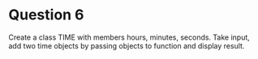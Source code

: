 Question 6
=========

Create a class TIME with members hours, minutes, seconds. Take input, add two time objects by passing objects to function and display result.  